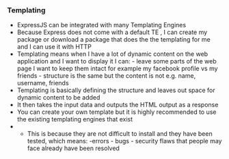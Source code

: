 ### Templating
- ExpressJS can be integrated with many Templating Engines
- Because Express does not come with a default TE , I can create my package or download a package that does the 
      the templating for me and I can use it with HTTP
- Templating means when I have a lot of dynamic content on the web application and I want to display it I can:
      - leave some parts of the web page I want to keep them intact for example my facebook profile vs my friends
            - structure is the same but the content is not e.g. name, username, friends
- Templating is basically defining the structure and leaves out space for dynamic content to be added
- It then takes the input data and outputs the HTML output as a response 
- You can create your own template but it is highly recommended to use the existing templating engines that exist
-  - This is because they are not difficult to install and they have been tested, which means: 
           -errors
           - bugs
           - security flaws that people may face already have been resolved
